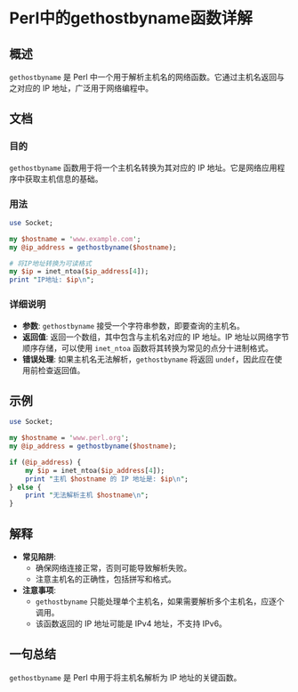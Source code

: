 <!--
Meta Description: # Perl中的gethostbyname函数详解 ## 概述 `gethostbyname` 是 Perl 中一个用于解析主机名的网络函数。它通过主机名返回与之对应的 IP 地址，广泛用于网络编程中。 ## 文档 ### 目的 `gethostbyname` 函数用于将一个主机名转换为其对应的 I...
Meta Keywords: gethostbyname, hostname, perl, ip_address, inet_ntoa
-->

# Perl中的gethostbyname函数详解

## 概述
`gethostbyname` 是 Perl 中一个用于解析主机名的网络函数。它通过主机名返回与之对应的 IP 地址，广泛用于网络编程中。

## 文档
### 目的
`gethostbyname` 函数用于将一个主机名转换为其对应的 IP 地址。它是网络应用程序中获取主机信息的基础。

### 用法
```perl
use Socket;

my $hostname = 'www.example.com';
my @ip_address = gethostbyname($hostname);

# 将IP地址转换为可读格式
my $ip = inet_ntoa($ip_address[4]);
print "IP地址: $ip\n";
```

### 详细说明
- **参数**: `gethostbyname` 接受一个字符串参数，即要查询的主机名。
- **返回值**: 返回一个数组，其中包含与主机名对应的 IP 地址。IP 地址以网络字节顺序存储，可以使用 `inet_ntoa` 函数将其转换为常见的点分十进制格式。
- **错误处理**: 如果主机名无法解析，`gethostbyname` 将返回 `undef`，因此应在使用前检查返回值。

## 示例
```perl
use Socket;

my $hostname = 'www.perl.org';
my @ip_address = gethostbyname($hostname);

if (@ip_address) {
    my $ip = inet_ntoa($ip_address[4]);
    print "主机 $hostname 的 IP 地址是: $ip\n";
} else {
    print "无法解析主机 $hostname\n";
}
```

## 解释
- **常见陷阱**: 
  - 确保网络连接正常，否则可能导致解析失败。
  - 注意主机名的正确性，包括拼写和格式。
- **注意事项**: 
  - `gethostbyname` 只能处理单个主机名，如果需要解析多个主机名，应逐个调用。
  - 该函数返回的 IP 地址可能是 IPv4 地址，不支持 IPv6。

## 一句总结
`gethostbyname` 是 Perl 中用于将主机名解析为 IP 地址的关键函数。